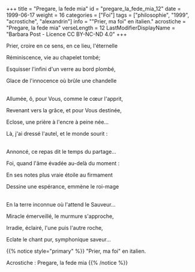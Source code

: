 +++
title = "Pregare, la fede mia"
id = "pregare_la_fede_mia_12"
date = 1999-06-17
weight = 16
categories = ["Foi"]
tags = ["philosophie", "1999", "acrostiche", "alexandrin"]
info = "\"Prier, ma foi\" en italien."
acrostiche = "Pregare, la fede mia"
verseLength = 12
LastModifierDisplayName = "Barbara Post - Licence CC BY-NC-ND 4.0"
+++

Prier, croire en ce sens, en ce lieu, l'éternelle

Réminiscence, vie au chapelet tombé;

Esquisser l'infini d'un verre au bord plombé,

Glace de l'innocence où brûle une chandelle

 \
Allumée, ô, pour Vous, comme le cœur l'apprit,

Revenant vers la grâce, et pour Vous destinée,

Eclose, une prière à l'encre à peine née...

Là, j'ai dressé l'autel, et le monde sourit :

 \
Annoncé, ce repas dit le temps du partage...

Foi, quand l'âme évadée au-delà du moment :

En ses notes plus vraie étoile au firmament

Dessine une espérance, emmène le roi-mage

 \
En la terre inconnue où l'attend le Sauveur...

Miracle émerveillé, le murmure s'approche,

Irradie, éclairé, l'une puis l'autre roche,

Eclate le chant pur, symphonique saveur...

{{% notice style="primary" %}}
"Prier, ma foi" en italien.

Acrostiche : Pregare, la fede mia
{{% /notice %}}

